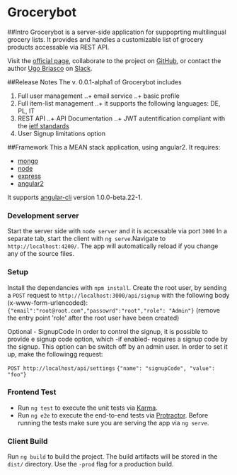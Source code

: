 # Grocerybot

##Intro
Grocerybot is a server-side application for suppoprting multilingual grocery lists. It provides and handles a customizable list of grocery products accessable via REST API.

Visit the [official page](http://46.101.201.71:3000), collaborate to the project on [GitHub](https://github.com/ugobriasco/grocerybot-server), or contact the author [Ugo Briasco](http://ugobriasco.me) on [Slack](https://matchyourtie.slack.com/messages/general/whats_new/).

##Release Notes
The v. 0.0.1-alpha1 of Grocerybot includes

1. Full user management
..+ email service
..+ basic profile
2. Full item-list management
..+ it supports the following languages: DE, PL, IT
3. REST API
..+ API Documentation
..+ JWT autentification compliant with the [ietf standards](https://tools.ietf.org/html/rfc6750 )
4. User Signup limitations option

##Framework
This a MEAN stack application, using angular2. It requires:
+ [mongo](https://docs.mongodb.com/getting-started/shell/)
+ [node](https://nodejs.org/en/)
+ [express](http://expressjs.com/)
+ [angular2](http://www.eloquentwebapp.com/setting-angular-2-environment-using-typescript-npm-webpack/)

It supports [angular-cli](https://github.com/angular/angular-cli) version 1.0.0-beta.22-1.

### Development server
Start the server side with `node server` and it is accessable via port `3000`
In a separate tab, start the client with `ng serve`.Navigate to `http://localhost:4200/`. The app will automatically reload if you change any of the source files.

### Setup
Install the dependancies with `npm install`.
Create the root user, by sending a `POST` request to `http://localhost:3000/api/signup` with the following body (x-www-form-urlencoded):
`{"email":"root@root.com","passowrd":"root","role": "Admin"}` (remove the entry point 'role' after the root user have been created)

Optional -  SignupCode
In order to control the signup, it is possible to provide e signup code option, which -if enabled- requires a signup code by the signup. This option can be switch off by an admin user.
In order to set it up, make the followingg request:

`POST http://localhost/api/settings`
`{"name": "signupCode", "value": "foo"}`

### Frontend Test
* Run `ng test` to execute the unit tests via [Karma](https://karma-runner.github.io).
* Run `ng e2e` to execute the end-to-end tests via [Protractor](http://www.protractortest.org/).
Before running the tests make sure you are serving the app via `ng serve`.

### Client Build
Run `ng build` to build the project. The build artifacts will be stored in the `dist/` directory. Use the `-prod` flag for a production build.
